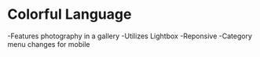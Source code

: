 Colorful Language
===

-Features photography in a gallery
-Utilizes Lightbox
-Reponsive
-Category menu changes for mobile
